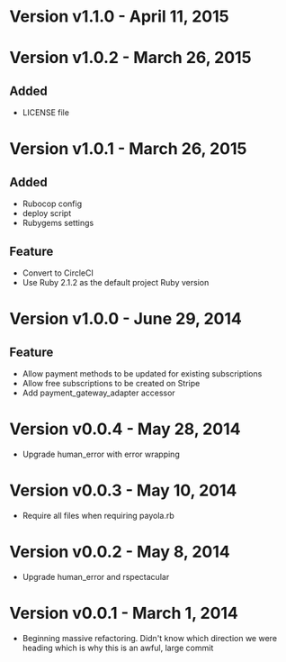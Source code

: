 Version v1.1.0 - April 11, 2015
================================================================================

Version v1.0.2 - March 26, 2015
================================================================================

Added
--------------------------------------------------------------------------------
  * LICENSE file

Version v1.0.1 - March 26, 2015
================================================================================

Added
--------------------------------------------------------------------------------
  * Rubocop config
  * deploy script
  * Rubygems settings

Feature
--------------------------------------------------------------------------------
  * Convert to CircleCI
  * Use Ruby 2.1.2 as the default project Ruby version

Version v1.0.0 - June 29, 2014
================================================================================

Feature
--------------------------------------------------------------------------------
  * Allow payment methods to be updated for existing subscriptions
  * Allow free subscriptions to be created on Stripe
  * Add payment_gateway_adapter accessor

Version v0.0.4 - May 28, 2014
================================================================================

  * Upgrade human_error with error wrapping

Version v0.0.3 - May 10, 2014
================================================================================

  * Require all files when requiring payola.rb

Version v0.0.2 - May 8, 2014
================================================================================

  * Upgrade human_error and rspectacular

Version v0.0.1 - March 1, 2014
================================================================================

  * Beginning massive refactoring. Didn't know which direction we were heading
    which is why this is an awful, large commit

